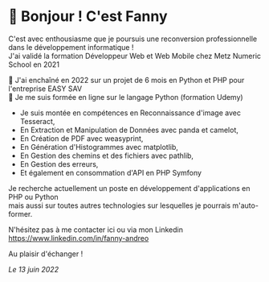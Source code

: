  # 👋 Bonjour ! C'est Fanny

C'est avec enthousiasme que je poursuis une reconversion professionnelle dans le développement informatique !  
J'ai validé la formation Développeur Web et Web Mobile chez Metz Numeric School en 2021

🌱 J'ai enchaîné en 2022 sur un projet de 6 mois en Python et PHP pour l'entreprise EASY SAV  
💞️ Je me suis formée en ligne sur le langage Python (formation Udemy)
- Je suis montée en compétences en Reconnaissance d'image avec Tesseract,
- En Extraction et Manipulation de Données avec panda et camelot,
- En Création de PDF avec weasyprint,
- En Génération d'Histogrammes avec matplotlib,
- En Gestion des chemins et des fichiers avec pathlib,
- En Gestion des erreurs,
- Et également en consommation d'API en PHP Symfony

Je recherche actuellement un poste en développement d'applications en PHP ou Python  
mais aussi sur toutes autres technologies sur lesquelles je pourrais m'auto-former.  

N'hésitez pas à me contacter ici ou via mon Linkedin https://www.linkedin.com/in/fanny-andreo

Au plaisir d'échanger !

  <i>Le 13 juin 2022</i>



